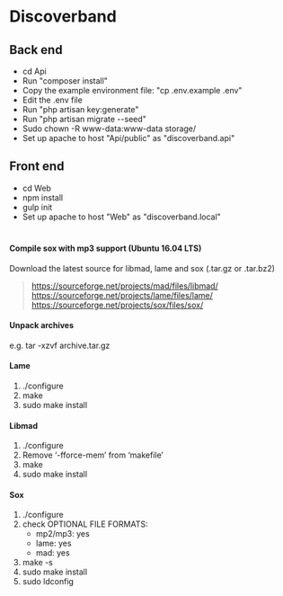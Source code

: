 # Discoverband

## Back end
* cd Api
* Run "composer install"
* Copy the example environment file: "cp .env.example .env"
* Edit the .env file
* Run "php artisan key:generate"
* Run "php artisan migrate --seed"
* Sudo chown -R www-data:www-data storage/
* Set up apache to host "Api/public" as "discoverband.api"

## Front end
* cd Web
* npm install
* gulp init
* Set up apache to host "Web" as "discoverband.local"

#

#### Compile sox with mp3 support (Ubuntu 16.04 LTS)

Download the latest source for libmad, lame and sox (.tar.gz or .tar.bz2)

> https://sourceforge.net/projects/mad/files/libmad/
> https://sourceforge.net/projects/lame/files/lame/
> https://sourceforge.net/projects/sox/files/sox/

#### Unpack archives
e.g. tar -xzvf archive.tar.gz

#### Lame
1. ./configure
2. make
3. sudo make install

#### Libmad
1. ./configure
2. Remove ‘-fforce-mem’ from ‘makefile’
3. make
4. sudo make install

#### Sox
1. ./configure
2. check OPTIONAL FILE FORMATS: 
    - mp2/mp3: yes
    - lame: yes
    - mad: yes
3. make -s
4. sudo make install
5. sudo ldconfig